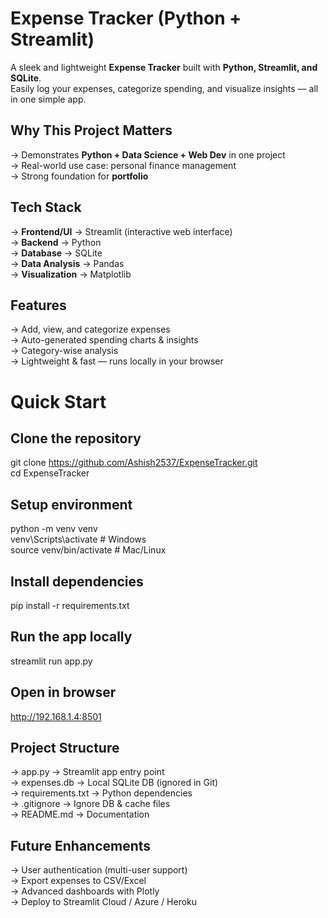 # Expense Tracker (Python + Streamlit)

A sleek and lightweight **Expense Tracker** built with **Python, Streamlit, and SQLite**.  
Easily log your expenses, categorize spending, and visualize insights — all in one simple app.

## Why This Project Matters  
-> Demonstrates **Python + Data Science + Web Dev** in one project  
-> Real-world use case: personal finance management  
-> Strong foundation for **portfolio**

## Tech Stack  
-> **Frontend/UI** → Streamlit (interactive web interface)  
-> **Backend** → Python  
-> **Database** → SQLite  
-> **Data Analysis** → Pandas  
-> **Visualization** → Matplotlib 


## Features  
-> Add, view, and categorize expenses  
-> Auto-generated spending charts & insights  
-> Category-wise analysis  
-> Lightweight & fast — runs locally in your browser 


# Quick Start  

## Clone the repository
git clone https://github.com/Ashish2537/ExpenseTracker.git
<br>
cd ExpenseTracker

## Setup environment
python -m venv venv
<br>
venv\Scripts\activate      # Windows
<br>
source venv/bin/activate   # Mac/Linux

## Install dependencies
pip install -r requirements.txt

## Run the app locally
streamlit run app.py

## Open in browser
http://192.168.1.4:8501


## Project Structure
-> app.py → Streamlit app entry point
<br>
-> expenses.db → Local SQLite DB (ignored in Git)
<br>
-> requirements.txt → Python dependencies
<br>
-> .gitignore → Ignore DB & cache files
<br>
-> README.md → Documentation

## Future Enhancements
-> User authentication (multi-user support)
<br>
-> Export expenses to CSV/Excel
<br>
-> Advanced dashboards with Plotly
<br>
-> Deploy to Streamlit Cloud / Azure / Heroku

